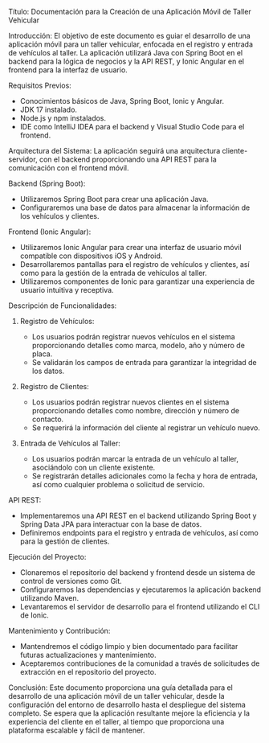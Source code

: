 Título: Documentación para la Creación de una Aplicación Móvil de Taller Vehicular

Introducción:
El objetivo de este documento es guiar el desarrollo de una aplicación móvil para un taller vehicular, enfocada en el registro y entrada de vehículos al taller. La aplicación utilizará Java con Spring Boot en el backend para la lógica de negocios y la API REST, y Ionic Angular en el frontend para la interfaz de usuario.

Requisitos Previos:
- Conocimientos básicos de Java, Spring Boot, Ionic y Angular.
- JDK 17 instalado.
- Node.js y npm instalados.
- IDE como IntelliJ IDEA para el backend y Visual Studio Code para el frontend.

Arquitectura del Sistema:
La aplicación seguirá una arquitectura cliente-servidor, con el backend proporcionando una API REST para la comunicación con el frontend móvil.

Backend (Spring Boot):
- Utilizaremos Spring Boot para crear una aplicación Java.
- Configuraremos una base de datos para almacenar la información de los vehículos y clientes.

Frontend (Ionic Angular):
- Utilizaremos Ionic Angular para crear una interfaz de usuario móvil compatible con dispositivos iOS y Android.
- Desarrollaremos pantallas para el registro de vehículos y clientes, así como para la gestión de la entrada de vehículos al taller.
- Utilizaremos componentes de Ionic para garantizar una experiencia de usuario intuitiva y receptiva.

Descripción de Funcionalidades:
1. Registro de Vehículos:
   - Los usuarios podrán registrar nuevos vehículos en el sistema proporcionando detalles como marca, modelo, año y número de placa.
   - Se validarán los campos de entrada para garantizar la integridad de los datos.

2. Registro de Clientes:
   - Los usuarios podrán registrar nuevos clientes en el sistema proporcionando detalles como nombre, dirección y número de contacto.
   - Se requerirá la información del cliente al registrar un vehículo nuevo.

3. Entrada de Vehículos al Taller:
   - Los usuarios podrán marcar la entrada de un vehículo al taller, asociándolo con un cliente existente.
   - Se registrarán detalles adicionales como la fecha y hora de entrada, así como cualquier problema o solicitud de servicio.

API REST:
- Implementaremos una API REST en el backend utilizando Spring Boot y Spring Data JPA para interactuar con la base de datos.
- Definiremos endpoints para el registro y entrada de vehículos, así como para la gestión de clientes.

Ejecución del Proyecto:
- Clonaremos el repositorio del backend y frontend desde un sistema de control de versiones como Git.
- Configuraremos las dependencias y ejecutaremos la aplicación backend utilizando Maven.
- Levantaremos el servidor de desarrollo para el frontend utilizando el CLI de Ionic.


Mantenimiento y Contribución:
- Mantendremos el código limpio y bien documentado para facilitar futuras actualizaciones y mantenimiento.
- Aceptaremos contribuciones de la comunidad a través de solicitudes de extracción en el repositorio del proyecto.

Conclusión:
Este documento proporciona una guía detallada para el desarrollo de una aplicación móvil de un taller vehicular, desde la configuración del entorno de desarrollo hasta el despliegue del sistema completo. Se espera que la aplicación resultante mejore la eficiencia y la experiencia del cliente en el taller, al tiempo que proporciona una plataforma escalable y fácil de mantener.
